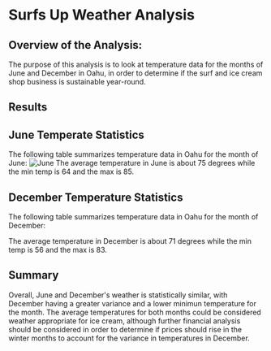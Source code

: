 # Surfs Up Weather Analysis

## Overview of the Analysis:

The purpose of this analysis is to look at temperature data for the months of June and December in Oahu, in order to determine if the surf and ice cream shop business is sustainable year-round.

## Results


## June Temperate Statistics
The following table summarizes temperature data in Oahu for the month of June:
![June](<img width="136" alt="June" src="https://user-images.githubusercontent.com/93686998/149699936-4fb475f8-8bea-4892-8034-0ae7405a5d38.png">)
The average temperature in June is about 75 degrees while the min temp is 64 and the max is 85.

## December Temperature Statistics
The following table summarizes temperature data in Oahu for the month of December:

The average temperature in December is about 71 degrees while the min temp is 56 and the max is 83.

## Summary

Overall, June and December's weather is statistically similar, with December having a greater variance and a lower minimun temperature for the month. The average temperatures for both months could be considered weather appropriate for ice cream, although further financial analysis should be considered in order to determine if prices should rise in the winter months to account for the variance in temperatures in December.
